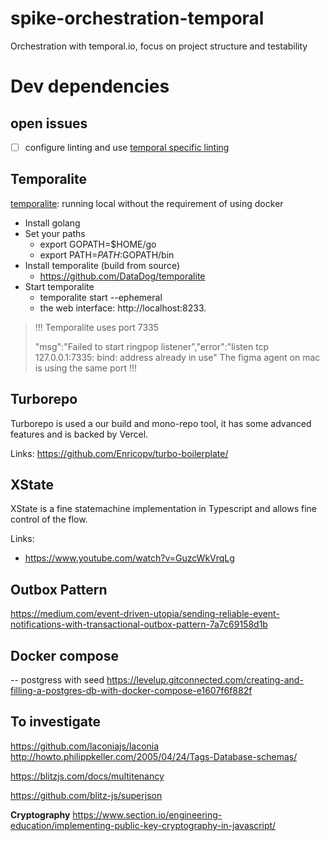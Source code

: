 # spike-orchestration-temporal

Orchestration with temporal.io, focus on project structure and testability

# Dev dependencies

## open issues

- [ ] configure linting and use
      [temporal specific linting](https://github.com/temporalio/samples-typescript/blob/main/.shared/.eslintrc.js)

## Temporalite

[temporalite](https://github.com/DataDog/temporalite): running local without the requirement of using docker

- Install golang
- Set your paths
  - export GOPATH=$HOME/go
  - export PATH=$PATH:$GOPATH/bin
- Install temporalite (build from source)
  - https://github.com/DataDog/temporalite
- Start temporalite
  - temporalite start --ephemeral
  - the web interface: http://localhost:8233.

> !!! Temporalite uses port 7335
>
> "msg":"Failed to start ringpop listener","error":"listen tcp 127.0.0.1:7335: bind: address already in use" The figma
> agent on mac is using the same port !!!

## Turborepo

Turborepo is used a our build and mono-repo tool, it has some advanced features and is backed by Vercel.

Links: https://github.com/Enricopv/turbo-boilerplate/


## XState 

XState is a fine statemachine implementation in Typescript and allows fine control of the flow.


Links:
* https://www.youtube.com/watch?v=GuzcWkVrqLg


## Outbox Pattern

https://medium.com/event-driven-utopia/sending-reliable-event-notifications-with-transactional-outbox-pattern-7a7c69158d1b


## Docker compose 

-- postgress with seed https://levelup.gitconnected.com/creating-and-filling-a-postgres-db-with-docker-compose-e1607f6f882f


## To investigate

https://github.com/laconiajs/laconia http://howto.philippkeller.com/2005/04/24/Tags-Database-schemas/

https://blitzjs.com/docs/multitenancy

https://github.com/blitz-js/superjson


**Cryptography**
https://www.section.io/engineering-education/implementing-public-key-cryptography-in-javascript/
